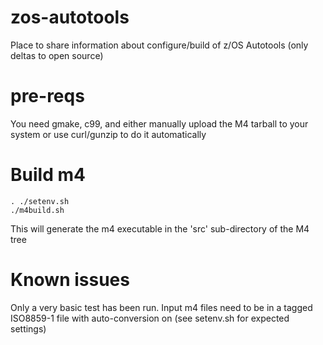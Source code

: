 # zos-autotools 
Place to share information about configure/build of z/OS Autotools (only deltas to open source)

# pre-reqs
You need gmake, c99, and either manually upload the M4 tarball to your system or use curl/gunzip to do it automatically

# Build m4
```
. ./setenv.sh
./m4build.sh
```

This will generate the m4 executable in the 'src' sub-directory of the M4 tree

# Known issues

Only a very basic test has been run. Input m4 files need to be in a tagged ISO8859-1 file with auto-conversion on (see setenv.sh for expected settings)
